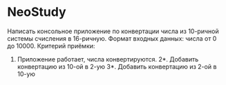 # NeoStudy

Написать консольное приложение по конвертации числа из 10-ричной системы
счисления в 16-ричную.
Формат входных данных: числа от 0 до 10000.
Критерий приёмки:
1. Приложение работает, числа конвертируются.
2*. Добавить конвертацию из 10-ой в 2-ую
3*. Добавить конвертацию из 2-ой в 10-ую
